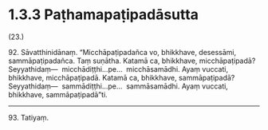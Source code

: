 

# 1.3.3 Paṭhamapaṭipadāsutta




(23.)

92\. Sāvatthinidānaṃ. “Micchāpaṭipadañca vo, bhikkhave, desessāmi, sammāpaṭipadañca. Taṃ suṇātha. Katamā ca, bhikkhave, micchāpaṭipadā? Seyyathidaṃ—  micchādiṭṭhi…pe…  micchāsamādhi. Ayaṃ vuccati, bhikkhave, micchāpaṭipadā. Katamā ca, bhikkhave, sammāpaṭipadā? Seyyathidaṃ—  sammādiṭṭhi…pe…  sammāsamādhi. Ayaṃ vuccati, bhikkhave, sammāpaṭipadā”ti.

---

93\. Tatiyaṃ.





